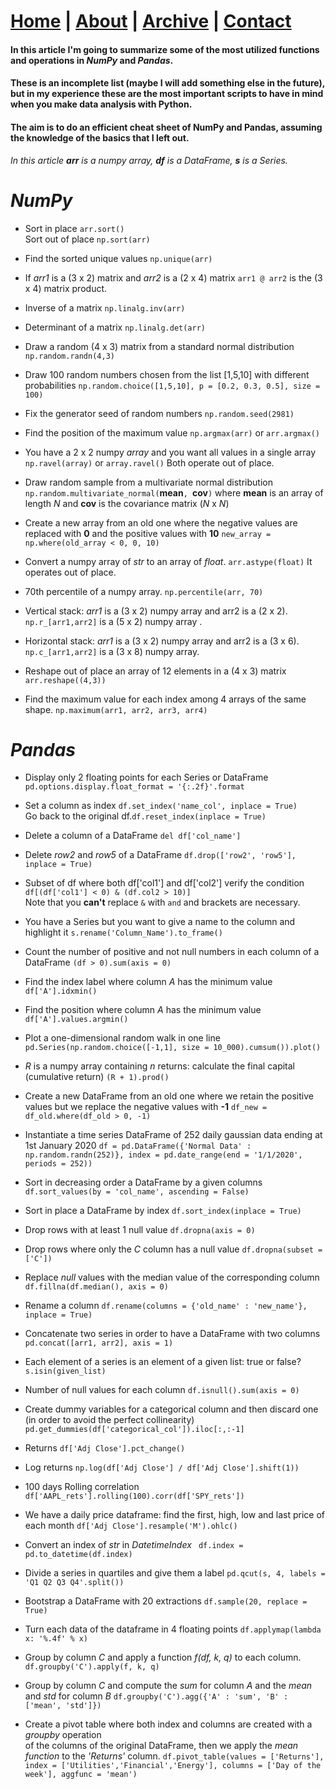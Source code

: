 # [Home](https://antonio-catalano.github.io/#) | [About](https://antonio-catalano.github.io/about.html) | [Archive](https://antonio-catalano.github.io/Archive.html) | [Contact](https://antonio-catalano.github.io/form-contact.html)

#### In this article I'm going to summarize some of the most utilized functions and operations in _NumPy_ and _Pandas_.
#### These is an incomplete list (maybe I will add something else in the future), but in my experience these are the most important scripts to have in mind when you make data analysis with Python.
#### The aim is to do an efficient cheat sheet of NumPy and Pandas, assuming the knowledge of the basics that I left out.

*In this article __arr__ is a numpy array, __df__ is a DataFrame, __s__ is a Series.*

# _NumPy_

- Sort in place `arr.sort()`<br>
Sort out of place `np.sort(arr)`<br>
- Find the sorted unique values `np.unique(arr)`<br>
- If _arr1_ is a (3 x 2) matrix and _arr2_ is a (2 x 4) matrix
`arr1 @ arr2` is the (3 x 4) matrix product.<br>
- Inverse of a matrix
`np.linalg.inv(arr)`<br>
- Determinant of a matrix
`np.linalg.det(arr)`<br>
- Draw a random (4 x 3) matrix from a standard normal distribution
`np.random.randn(4,3)`<br>
- Draw 100 random numbers chosen from the list [1,5,10] with different probabilities
`np.random.choice([1,5,10], p = [0.2, 0.3, 0.5], size = 100)`<br>

- Fix the generator seed of random numbers `np.random.seed(2981)`<br>
- Find the position of the maximum value `np.argmax(arr)` or `arr.argmax()`<br>
- You have a 2 x 2 numpy _array_ and you want all values in a single array
`np.ravel(array)` or `array.ravel()`
Both operate out of place.<br>
- Draw random sample from a multivariate normal distribution
`np.random.multivariate_normal(`__mean__`, `__cov__`)`
where __mean__ is an array of length _N_ and __cov__ is the covariance matrix (_N_ x _N_)<br>
- Create a new array from an old one where the negative values are replaced with __0__
and the positive values with __10__
`new_array = np.where(old_array < 0, 0, 10)`<br>
- Convert a numpy array of _str_ to an array of _float_.
`arr.astype(float)`
It operates out of place.<br>
- 70th percentile of a numpy array.
`np.percentile(arr, 70)`<br>
- Vertical stack: _arr1_ is a (3 x 2) numpy array and arr2 is a (2 x 2).
`np.r_[arr1,arr2]` is a (5 x 2) numpy array .<br>
- Horizontal stack: _arr1_ is a (3 x 2) numpy array and arr2 is a (3 x 6).
`np.c_[arr1,arr2]` is a (3 x 8) numpy array.<br>
- Reshape out of place an array of 12 elements in a (4 x 3) matrix
`arr.reshape((4,3))`<br>
- Find the maximum value for each index among 4 arrays of the same shape.
`np.maximum(arr1, arr2, arr3, arr4)`

# _Pandas_

- Display only 2 floating points for each Series or DataFrame
`pd.options.display.float_format = '{:.2f}'.format`<br>

- Set a column as index `df.set_index('name_col', inplace = True)`<br>
Go back to the original df.`df.reset_index(inplace = True)`<br>
- Delete a column of a DataFrame `del df['col_name']`<br>
- Delete _row2_ and _row5_ of a DataFrame `df.drop(['row2', 'row5'], inplace = True)`<br>

- Subset of df where both df['col1'] and df['col2'] verify the condition
`df[(df['col1'] < 0) & (df.col2 > 10)]`<br>
Note that you __can't__ replace `&` with `and` and brackets are necessary.
- You have a Series but you want to give a name to the column and highlight it
`s.rename('Column_Name').to_frame()`<br>
- Count the number of positive and not null numbers in each column of a DataFrame
`(df > 0).sum(axis = 0)`<br>
- Find the index label where column _A_ has the minimum value
`df['A'].idxmin()`<br>
- Find the position where column _A_ has the minimum value
`df['A'].values.argmin()`<br>
- Plot a one-dimensional random walk in one line
`pd.Series(np.random.choice([-1,1], size = 10_000).cumsum()).plot()`<br>
- _R_ is a numpy array containing _n_ returns: calculate the final capital (cumulative return)
`(R + 1).prod()`<br>
- Create a new DataFrame from an old one where we retain the positive values but we replace
the negative values with __-1__
`df_new = df_old.where(df_old > 0, -1)`<br>
- Instantiate a time series DataFrame of 252 daily gaussian data ending at 1st January 2020
`df = pd.DataFrame({'Normal Data' : np.random.randn(252)}, index = pd.date_range(end = '1/1/2020', periods = 252))`<br>
- Sort in decreasing order a DataFrame by a given columns
`df.sort_values(by = 'col_name', ascending = False)`<br>
- Sort in place a DataFrame by index
`df.sort_index(inplace = True)`<br>
- Drop rows with at least 1 null value
`df.dropna(axis = 0)`<br>
- Drop rows where only the _C_ column has a null value
`df.dropna(subset = ['C'])`<br>
- Replace _null_ values with the median value of the corresponding column
`df.fillna(df.median(), axis = 0)`<br>
- Rename a column
`df.rename(columns = {'old_name' : 'new_name'}, inplace = True)`<br>
- Concatenate two series in order to have a DataFrame with two columns
`pd.concat([arr1, arr2], axis = 1)`<br>
- Each element of a series is an element of a given list: true or false?
`s.isin(given_list)`<br>
- Number of null values for each column
`df.isnull().sum(axis = 0)`<br>
- Create dummy variables for a categorical column and then discard one (in order to avoid the perfect collinearity)
`pd.get_dummies(df['categorical_col']).iloc[:,:-1]`<br>
- Returns
`df['Adj Close'].pct_change()`<br>
- Log returns
`np.log(df['Adj Close'] / df['Adj Close'].shift(1))`<br>
- 100 days Rolling correlation
`df['AAPL_rets'].rolling(100).corr(df['SPY_rets'])`<br>
- We have a daily price dataframe: find the first, high, low and last price of each month
`df['Adj Close'].resample('M').ohlc()`<br>
- Convert an index of _str_ in _DatetimeIndex_
` df.index = pd.to_datetime(df.index)`<br>
- Divide a series in quartiles and give them a label
`pd.qcut(s, 4, labels = 'Q1 Q2 Q3 Q4'.split())`<br>
- Bootstrap a DataFrame with 20 extractions
`df.sample(20, replace = True)`<br>
- Turn each data of the dataframe in 4 floating points
`df.applymap(lambda x: '%.4f' % x)`<br>
- Group by column _C_ and apply a function _f(df, k, q)_ to each column.
`df.groupby('C').apply(f, k, q)`<br>
- Group by column _C_ and compute the _sum_ for column _A_ and the _mean_ and _std_ for column _B_
`df.groupby('C').agg({'A' : 'sum', 'B' : ['mean', 'std']})`<br>
- Create a pivot table where both index and columns are created with a _groupby_ operation <br>of the columns of the original DataFrame, then we apply the _mean function_ to the _'Returns'_ column.
`df.pivot_table(values = ['Returns'], index = ['Utilities','Financial','Energy'], columns = ['Day of the week'], aggfunc = 'mean')`<br>
